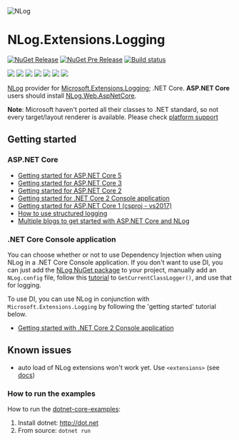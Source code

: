 ![NLog](https://nlog-project.org/images/NLog.png)

# NLog.Extensions.Logging 


[![NuGet Release](https://img.shields.io/nuget/v/NLog.Extensions.Logging.svg)](https://www.nuget.org/packages/NLog.Extensions.Logging)
[![NuGet Pre Release](https://img.shields.io/nuget/vpre/NLog.Extensions.Logging.svg)](https://www.nuget.org/packages/NLog.Extensions.Logging)
[![Build status](https://ci.appveyor.com/api/projects/status/0nrg8cksp4b6tab1/branch/master?svg=true)](https://ci.appveyor.com/project/nlog/nlog-framework-logging/branch/master)

[![](https://sonarcloud.io/api/project_badges/measure?project=nlog.extensions.logging&branch=master&metric=ncloc)](https://sonarcloud.io/dashboard/?id=nlog.extensions.logging&branch=master) 
[![](https://sonarcloud.io/api/project_badges/measure?project=nlog.extensions.logging&branch=master&metric=bugs)](https://sonarcloud.io/dashboard/?id=nlog.extensions.logging&branch=master) 
[![](https://sonarcloud.io/api/project_badges/measure?project=nlog.extensions.logging&branch=master&metric=vulnerabilities)](https://sonarcloud.io/dashboard/?id=nlog.extensions.logging&branch=master) 
[![](https://sonarcloud.io/api/project_badges/measure?project=nlog.extensions.logging&branch=master&metric=code_smells)](https://sonarcloud.io/project/issues?id=nlog.extensions.logging&branch=master&resolved=false&types=CODE_SMELL) 
[![](https://sonarcloud.io/api/project_badges/measure?project=nlog.extensions.logging&branch=master&metric=duplicated_lines_density)](https://sonarcloud.io/component_measures/domain/Duplications?id=nlog.extensions.logging&branch=master) 
[![](https://sonarcloud.io/api/project_badges/measure?project=nlog.extensions.logging&branch=master&metric=sqale_debt_ratio)](https://sonarcloud.io/dashboard/?id=nlog.extensions.logging&branch=master) 
[![](https://sonarcloud.io/api/project_badges/measure?project=nlog.extensions.logging&branch=master&metric=coverage)](https://sonarcloud.io/component_measures?id=nlog.extensions.logging&branch=master&metric=coverage) 

[NLog](https://github.com/NLog/NLog) provider for [Microsoft.Extensions.Logging](https://github.com/aspnet/Logging); .NET Core. 
**ASP.NET Core** users should install  [NLog.Web.AspNetCore](https://www.nuget.org/packages/NLog.web.aspnetcore). 


**Note**: Microsoft haven't ported all their classes to .NET standard, so not every target/layout renderer is available. 
Please check [platform support](https://github.com/NLog/NLog/wiki/platform-support)


## Getting started

### ASP.NET Core

- [Getting started for ASP.NET Core 5](https://github.com/NLog/NLog/wiki/Getting-started-with-ASP.NET-Core-5)
- [Getting started for ASP.NET Core 3](https://github.com/NLog/NLog/wiki/Getting-started-with-ASP.NET-Core-3)
- [Getting started for ASP.NET Core 2](https://github.com/NLog/NLog/wiki/Getting-started-with-ASP.NET-Core-2)
- [Getting started for .NET Core 2 Console application](https://github.com/NLog/NLog/wiki/Getting-started-with-.NET-Core-2---Console-application)
- [Getting started for ASP.NET Core 1 (csproj - vs2017)](https://github.com/NLog/NLog.Web/wiki/Getting-started-with-ASP.NET-Core-(csproj---vs2017))
- [How to use structured logging](https://github.com/NLog/NLog/wiki/How-to-use-structured-logging)
- [Multiple blogs to get started with ASP.NET Core and NLog](https://github.com/damienbod/AspNetCoreNlog)

### .NET Core Console application

You can choose whether or not to use Dependency Injection when using NLog in a .NET Core Console application. If you don't want to use DI, you can just add the [NLog NuGet package](https://www.nuget.org/packages/NLog) to your project, manually add an `NLog.config` file, follow this [tutorial](https://github.com/NLog/NLog/wiki/Tutorial#configure-nlog-targets-for-output) to `GetCurrentClassLogger()`, and use that for logging.

To use DI, you can use NLog in conjunction with `Microsoft.Extensions.Logging` by following the 'getting started' tutorial below.

- [Getting started with .NET Core 2 Console application](https://github.com/NLog/NLog.Extensions.Logging/wiki/Getting-started-with-.NET-Core-2---Console-application)


Known issues
---
- auto load of NLog extensions won't work yet. Use `<extensions>` (see [docs](https://github.com/NLog/NLog/wiki/Configuration-file#extensions))


### How to run the examples
How to run the [dotnet-core-examples](https://github.com/NLog/NLog.Extensions.Logging/tree/master/examples):

1. Install dotnet: http://dot.net 
2. From source: `dotnet run`
